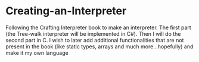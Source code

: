 # Creating-an-Interpreter

Following the Crafting Interpreter book to make an interpreter. The first part (the Tree-walk interpreter will be implemented in C#). Then I will do the second part in C. I wish to later add additional functionalities that are not present in the book (like static types, arrays and much more...hopefully) and make it my own language
